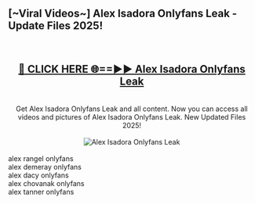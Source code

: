 <h2>[~Viral Videos~] Alex Isadora Onlyfans Leak - Update Files 2025!</h2>
<br>
<div align="center">
<h2><a href="https://betterlinks.top/A2PfLJ" rel="nofollow">🔴 CLICK HERE 🌐==►► Alex Isadora Onlyfans Leak</a></h2>
<br>
Get Alex Isadora Onlyfans Leak and all content. Now you can access all videos and pictures of Alex Isadora Onlyfans Leak. New Updated Files 2025!
<br>
<br>
<a href="https://betterlinks.top/A2PfLJ" rel="nofollow" data-target="animated-image.originalLink"><img src="https://i.ibb.co.com/WyWwxjT/player-gif2.gif" alt="Alex Isadora Onlyfans Leak" style="max-width: 100%; display: inline-block;" data-target="animated-image.originalImage"></a>
</div>
<br>
alex rangel onlyfans<br>
alex demeray onlyfans<br>
alex dacy onlyfans<br>
alex chovanak onlyfans<br>
alex tanner onlyfans